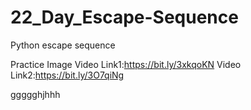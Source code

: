 # 22_Day_Escape-Sequence
Python escape sequence

Practice Image
Video Link1:https://bit.ly/3xkqoKN
Video Link2:https://bit.ly/3O7qiNg

ggggghjhhh
